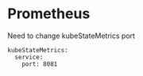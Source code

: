 # Prometheus

Need to change kubeStateMetrics port

```text
kubeStateMetrics:
  service:
    port: 8081
```